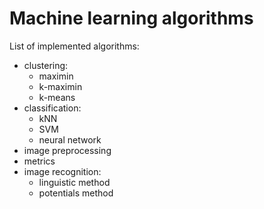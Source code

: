 # Machine learning algorithms

List of implemented algorithms:

- clustering:
  - maximin
  - k-maximin
  - k-means
- classification:
  - kNN
  - SVM
  - neural network
- image preprocessing
- metrics
- image recognition:
  - linguistic method
  - potentials method

